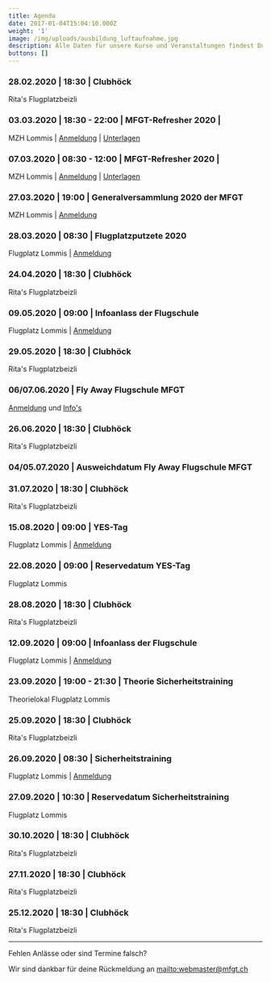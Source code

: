 ```yaml
---
title: Agenda
date: 2017-01-04T15:04:10.000Z
weight: '1'
image: /img/uploads/ausbildung_luftaufnahme.jpg
description: Alle Daten für unsere Kurse und Veranstaltungen findest Du in unserer Agenda.
buttons: []
---
```

### 28.02.2020 | 18:30 | Clubhöck

Rita's Flugplatzbeizli

### 03.03.2020 | 18:30 - 22:00 | MFGT-Refresher 2020 |

MZH Lommis | [Anmeldung](https://doodle.com/poll/b4hmxzmn4axebr5u) | [Unterlagen](https://drive.google.com/drive/folders/1B8KKpyXobT5EtVs_EjN66zEPiEZzNTCG)

### 07.03.2020 | 08:30 - 12:00 | MFGT-Refresher 2020 |

MZH Lommis | [Anmeldung](https://doodle.com/poll/b4hmxzmn4axebr5u) | [Unterlagen](https://drive.google.com/drive/folders/1B8KKpyXobT5EtVs_EjN66zEPiEZzNTCG)

### 27.03.2020 | 19:00 | Generalversammlung 2020 der MFGT

MZH Lommis | [Anmeldung](https://doodle.com/poll/fqbt7c9x8b6c9gc4)

### 28.03.2020 | 08:30 | Flugplatzputzete 2020

Flugplatz Lommis | [Anmeldung](https://doodle.com/poll/fqbt7c9x8b6c9gc4)

### 24.04.2020 | 18:30 | Clubhöck

Rita's Flugplatzbeizli

### 09.05.2020 | 09:00 | Infoanlass der Flugschule

Flugplatz Lommis | [Anmeldung](https://docs.google.com/forms/d/e/1FAIpQLSd3JpxXrOxj7fl_Zm0az8h-jQsAsB1TOEE2-HsOPYoi29qRUw/viewform)

### 29.05.2020 | 18:30 | Clubhöck

Rita's Flugplatzbeizli

### 06/07.06.2020 | Fly Away Flugschule MFGT

[Anmeldung](https://doodle.com/poll/z4by2mfubv34ne72) und [Info's](mailto:andre.heinzelmann@mfgt.ch)

### 26.06.2020 | 18:30 | Clubhöck

Rita's Flugplatzbeizli

### 04/05.07.2020 | Ausweichdatum Fly Away Flugschule MFGT

### 31.07.2020 | 18:30 | Clubhöck

Rita's Flugplatzbeizli

### 15.08.2020 | 09:00 | YES-Tag

Flugplatz Lommis | [Anmeldung](https://docs.google.com/forms/d/e/1FAIpQLSd3JpxXrOxj7fl_Zm0az8h-jQsAsB1TOEE2-HsOPYoi29qRUw/viewform)

### 22.08.2020 | 09:00 | Reservedatum YES-Tag

Flugplatz Lommis

### 28.08.2020 | 18:30 | Clubhöck

Rita's Flugplatzbeizli

### 12.09.2020 | 09:00 | Infoanlass der Flugschule

Flugplatz Lommis | [Anmeldung](https://docs.google.com/forms/d/e/1FAIpQLSd3JpxXrOxj7fl_Zm0az8h-jQsAsB1TOEE2-HsOPYoi29qRUw/viewform)

### 23.09.2020 | 19:00 - 21:30 | Theorie Sicherheitstraining

Theorielokal Flugplatz Lommis

### 25.09.2020 | 18:30 | Clubhöck

Rita's Flugplatzbeizli

### 26.09.2020 | 08:30 | Sicherheitstraining

Flugplatz Lommis | [Anmeldung](https://docs.google.com/forms/d/e/1FAIpQLSd3JpxXrOxj7fl_Zm0az8h-jQsAsB1TOEE2-HsOPYoi29qRUw/viewform)

### 27.09.2020 | 10:30 | Reservedatum Sicherheitstraining

Flugplatz Lommis

### 30.10.2020 | 18:30 | Clubhöck

Rita's Flugplatzbeizli

### 27.11.2020 | 18:30 | Clubhöck

Rita's Flugplatzbeizli

### 25.12.2020 | 18:30 | Clubhöck

Rita's Flugplatzbeizli

<hr>

Fehlen Anlässe oder sind Termine falsch?

Wir sind dankbar für deine Rückmeldung an <mailto:webmaster@mfgt.ch>
